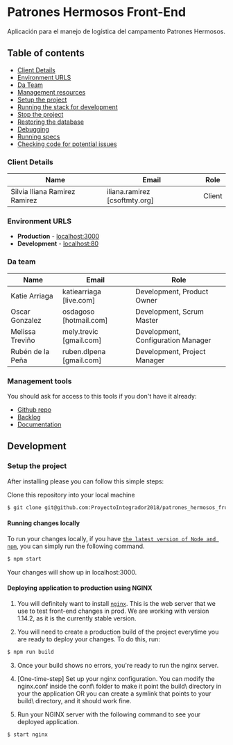 # Patrones Hermosos Front-End

Aplicación para el manejo de logística del campamento Patrones Hermosos.

## Table of contents

* [Client Details](#client-details)
* [Environment URLS](#environment-urls)
* [Da Team](#team)
* [Management resources](#management-resources)
* [Setup the project](#setup-the-project)
* [Running the stack for development](#running-the-stack-for-development)
* [Stop the project](#stop-the-project)
* [Restoring the database](#restoring-the-database)
* [Debugging](#debugging)
* [Running specs](#running-specs)
* [Checking code for potential issues](#checking-code-for-potential-issues)


### Client Details 

| Name               | Email             | Role |
| ------------------ | ----------------- | ---- |
| Silvia Iliana Ramirez Ramirez | iliana.ramirez [csoftmty.org] | Client |


### Environment URLS

* **Production** - [localhost:3000](https://localhost:3000)
* **Development** - [localhost:80](https://localhost:80)

### Da team

| Name           | Email             | Role        |
| -------------- | ----------------- | ----------- |
| Katie Arriaga | katiearriaga [live.com] | Development, Product Owner |
| Oscar Gonzalez | osdagoso [hotmail.com] | Development, Scrum Master |
| Melissa Treviño | mely.trevic [gmail.com] | Development, Configuration Manager |
| Rubén de la Peña | ruben.dlpena [gmail.com] | Development, Project Manager |


### Management tools

You should ask for access to this tools if you don't have it already:

* [Github repo](https://github.com/ProyectoIntegrador2018/patrones_hermosos_frontend)
* [Backlog](https://github.com/ProyectoIntegrador2018/patrones_hermosos/projects/1)
* [Documentation](https://drive.google.com/open?id=1d96uJnjeu13aSVAOIVgP4_Rpif_TdYBF)

## Development

### Setup the project

After installing please you can follow this simple steps:

Clone this repository into your local machine

```bash
$ git clone git@github.com:ProyectoIntegrador2018/patrones_hermosos_frontend.git
```

#### Running changes locally

To run your changes locally, if you have [`the latest version of Node and npm`](https://nodejs.org/en/download/), you can simply run the following command.

```bash
$ npm start
```
Your changes will show up in localhost:3000. 

#### Deploying application to production using NGINX

1. You will definitely want to install [`nginx`](https://nginx.org/en/download.html). This is the web server that we use to test front-end changes in prod. We are working with version 1.14.2, as it is the currently stable version.

2. You will need to create a production build of the project everytime you are ready to deploy your changes. To do this, run:

```bash
$ npm run build
```
3. Once your build shows no errors, you're ready to run the nginx server. 

4. [One-time-step] Set up your nginx configuration. You can modify the nginx.conf inside the conf\ folder to make it point the build\ directory in your the application OR you can create a symlink that points to your build\ directory, and it should work fine.

5. Run your NGINX server with the following command to see your deployed application.

```bash
$ start nginx
```
